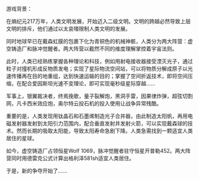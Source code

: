 游戏背景：

在熵纪元217万年，人类文明发展，开始迈入二级文明。文明的跨越必然导致上层文明的排斥，他们通过以太哀嚎限制人类文明的发展。

同时地球早已在戴森虹膜的包裹下化为青铜色的机械神骸，人类分为两大阵营：虚空铸造厂和脉冲觉醒者。两大阵营以截然不同的维度理解掌控着宇宙法则。

此时，人类已经熟练掌握各种理论和科技，例如用射电接收器接受湮灭光子，通过粒子对撞机形成反物质发电；实现了星际物流空间站，可以将物质分解成原子以光速传播再在目的地重组，达到快速运输的目的；掌握了空间折返技术，即将空间压缩，在配合爱因斯坦光速不变理论，即可实现毫秒级星际穿越......

军事上，银翼裁决者，终焉挽歌，量子裂解炮，黑洞手雷，因果律炸弹，超弦切割网，凡卡西米效应炮，奥尔特云投石机的投入使用让战争异常残酷。

重要的是，人类发现用钛晶石和石墨烯制造光子合并器，由此制造太阳帆，再用电磁发射器发射到太阳引力范围内，配合垂直发射井发射火箭，可以实现戴森球的技术。然而长期的吸取太阳能，导致太阳寿命急剧下降。人类急需找到一颗适宜人类居住的星球。

如今，虚空铸造厂占领恒星Wolf 1069，脉冲觉醒者驻守恒星开普勒452。两大阵营同时用德雷克公式计算出格利泽581sh适宜人类居住。

于是，新的争夺开始了......
